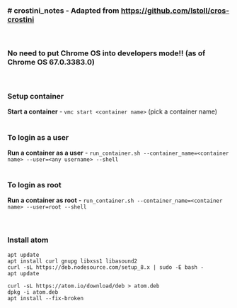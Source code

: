 ### # crostini_notes - Adapted from https://github.com/lstoll/cros-crostini
<br>

### No need to put Chrome OS into developers mode!! (as of Chrome OS 67.0.3383.0)
<br>

### Setup container
**Start a container** - `vmc start <container name>` (pick a container name)<br>
<br>

### To login as a user
**Run a container as a user** - `run_container.sh --container_name=<container name> --user=<any username> --shell`<br>
<br>

### To login as root
**Run a container as root** - `run_container.sh --container_name=<container name> --user=root --shell`<br>
<br>
<br>

### Install atom
`apt update`<br>
`apt install curl gnupg libxss1 libasound2`<br>
`curl -sL https://deb.nodesource.com/setup_8.x | sudo -E bash -`<br>
`apt update`<br>

`curl -sL https://atom.io/download/deb > atom.deb`<br>
`dpkg -i atom.deb`<br>
`apt install --fix-broken`<br>
